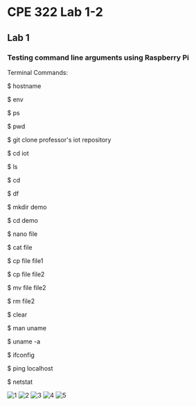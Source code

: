 # CPE 322 Lab 1-2
## Lab 1
### Testing command line arguments using Raspberry Pi

Terminal Commands:

$ hostname

$ env

$ ps

$ pwd

$ git clone professor's iot repository

$ cd iot

$ ls

$ cd

$ df

$ mkdir demo

$ cd demo

$ nano file

$ cat file

$ cp file file1

$ cp file file2

$ mv file file2

$ rm file2

$ clear

$ man uname

$ uname -a

$ ifconfig

$ ping localhost

$ netstat

![1](https://user-images.githubusercontent.com/68234338/156030259-99e9871e-f8a8-4957-8dea-9ce5c397dcab.jpg)
![2](https://user-images.githubusercontent.com/68234338/156030277-05833e6e-353e-44ed-b8af-af9dab89f4ff.jpg)
![3](https://user-images.githubusercontent.com/68234338/156030285-05c6a126-7255-4fb9-a5e1-3ce787c00dfe.jpg)
![4](https://user-images.githubusercontent.com/68234338/156030293-cad500f3-26e2-4af5-af4c-d84b58535cd3.jpg)
![5](https://user-images.githubusercontent.com/68234338/156030302-5222f9dd-fe53-4e80-a508-b695500bac02.jpg)

